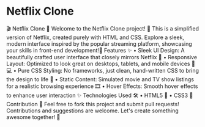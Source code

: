 # Netflix Clone
 🎬 Netflix Clone 🎥
 Welcome to the Netflix Clone project! 🚀 
 This is a simplified version of Netflix, created purely with HTML and CSS. Explore a sleek, modern interface inspired by the popular streaming platform, showcasing your skills in front-end development!🌟
 Features ✨
 •	Sleek UI Design: A beautifully crafted user interface that closely mirrors Netflix 🎨
 •	Responsive Layout: Optimized to look great on desktops, tablets, and mobile devices 📱💻
 •	Pure CSS Styling: No frameworks, just clean, hand-written CSS to bring the design to life 💅
 •	Static Content: Simulated movie and TV show listings for a realistic browsing experience 🎞️
 •	Hover Effects: Smooth hover effects to enhance user interaction ✨
 Technologies Used 🛠️ 
 •	HTML5 📝
 •	CSS3 🎨
 Contribution 🤝 
 Feel free to fork this project and submit pull requests! Contributions and suggestions are welcome. 
 Let's create something awesome together! 💪

